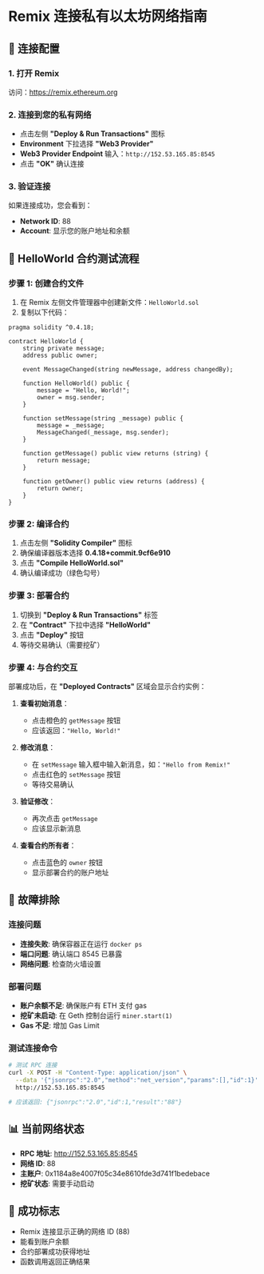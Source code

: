 # Remix 连接私有以太坊网络指南

## 🎯 连接配置

### 1. 打开 Remix
访问：https://remix.ethereum.org

### 2. 连接到您的私有网络
- 点击左侧 **"Deploy & Run Transactions"** 图标
- **Environment** 下拉选择 **"Web3 Provider"**  
- **Web3 Provider Endpoint** 输入：`http://152.53.165.85:8545`
- 点击 **"OK"** 确认连接

### 3. 验证连接
如果连接成功，您会看到：
- **Network ID**: 88
- **Account**: 显示您的账户地址和余额

## 📝 HelloWorld 合约测试流程

### 步骤 1: 创建合约文件
1. 在 Remix 左侧文件管理器中创建新文件：`HelloWorld.sol`
2. 复制以下代码：

```solidity
pragma solidity ^0.4.18;

contract HelloWorld {
    string private message;
    address public owner;
    
    event MessageChanged(string newMessage, address changedBy);
    
    function HelloWorld() public {
        message = "Hello, World!";
        owner = msg.sender;
    }
    
    function setMessage(string _message) public {
        message = _message;
        MessageChanged(_message, msg.sender);
    }
    
    function getMessage() public view returns (string) {
        return message;
    }
    
    function getOwner() public view returns (address) {
        return owner;
    }
}
```

### 步骤 2: 编译合约
1. 点击左侧 **"Solidity Compiler"** 图标
2. 确保编译器版本选择 **0.4.18+commit.9cf6e910**
3. 点击 **"Compile HelloWorld.sol"**
4. 确认编译成功（绿色勾号）

### 步骤 3: 部署合约
1. 切换到 **"Deploy & Run Transactions"** 标签
2. 在 **"Contract"** 下拉中选择 **"HelloWorld"**
3. 点击 **"Deploy"** 按钮
4. 等待交易确认（需要挖矿）

### 步骤 4: 与合约交互
部署成功后，在 **"Deployed Contracts"** 区域会显示合约实例：

1. **查看初始消息**：
   - 点击橙色的 `getMessage` 按钮
   - 应该返回：`"Hello, World!"`

2. **修改消息**：
   - 在 `setMessage` 输入框中输入新消息，如：`"Hello from Remix!"`
   - 点击红色的 `setMessage` 按钮
   - 等待交易确认

3. **验证修改**：
   - 再次点击 `getMessage`
   - 应该显示新消息

4. **查看合约所有者**：
   - 点击蓝色的 `owner` 按钮
   - 显示部署合约的账户地址

## 🔧 故障排除

### 连接问题
- **连接失败**: 确保容器正在运行 `docker ps`
- **端口问题**: 确认端口 8545 已暴露
- **网络问题**: 检查防火墙设置

### 部署问题  
- **账户余额不足**: 确保账户有 ETH 支付 gas
- **挖矿未启动**: 在 Geth 控制台运行 `miner.start(1)`
- **Gas 不足**: 增加 Gas Limit

### 测试连接命令
```bash
# 测试 RPC 连接
curl -X POST -H "Content-Type: application/json" \
  --data '{"jsonrpc":"2.0","method":"net_version","params":[],"id":1}' \
  http://152.53.165.85:8545

# 应该返回: {"jsonrpc":"2.0","id":1,"result":"88"}
```

## 📊 当前网络状态
- **RPC 地址**: http://152.53.165.85:8545
- **网络 ID**: 88
- **主账户**: 0x1184a8e4007f05c34e8610fde3d741f1bedebace
- **挖矿状态**: 需要手动启动

## 🎉 成功标志
- Remix 连接显示正确的网络 ID (88)
- 能看到账户余额
- 合约部署成功获得地址
- 函数调用返回正确结果 